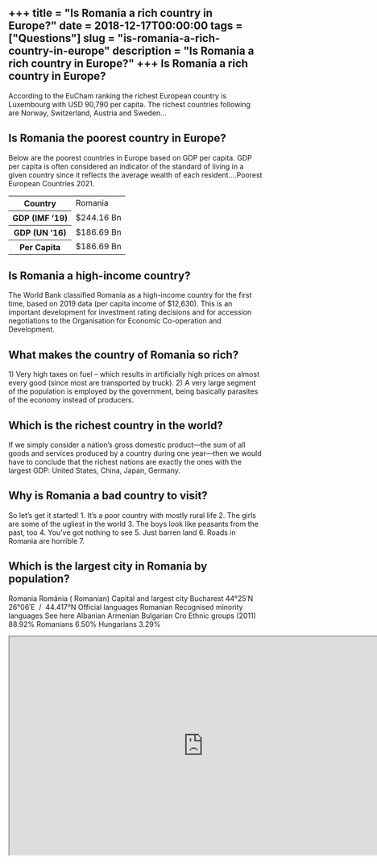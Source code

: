 +++
title = "Is Romania a rich country in Europe?"
date = 2018-12-17T00:00:00
tags = ["Questions"]
slug = "is-romania-a-rich-country-in-europe"
description = "Is Romania a rich country in Europe?"
+++
Is Romania a rich country in Europe?
------------------------------------

According to the EuCham ranking the richest European country is Luxembourg with USD 90,790 per capita. The richest countries following are Norway, Switzerland, Austria and Sweden…

Is Romania the poorest country in Europe?
-----------------------------------------

Below are the poorest countries in Europe based on GDP per capita. GDP per capita is often considered an indicator of the standard of living in a given country since it reflects the average wealth of each resident….Poorest European Countries 2021.

<table><tr><th>Country</th><td>Romania</td></tr><tr><th>GDP (IMF ’19)</th><td>$244.16 Bn</td></tr><tr><th>GDP (UN ’16)</th><td>$186.69 Bn</td></tr><tr><th>Per Capita</th><td>$186.69 Bn</td></tr></table>

Is Romania a high-income country?
---------------------------------

The World Bank classified Romania as a high-income country for the first time, based on 2019 data (per capita income of $12,630). This is an important development for investment rating decisions and for accession negotiations to the Organisation for Economic Co-operation and Development.

What makes the country of Romania so rich?
------------------------------------------

1\) Very high taxes on fuel – which results in artificially high prices on almost every good (since most are transported by truck). 2) A very large segment of the population is employed by the government, being basically parasites of the economy instead of producers.

Which is the richest country in the world?
------------------------------------------

If we simply consider a nation’s gross domestic product—the sum of all goods and services produced by a country during one year—then we would have to conclude that the richest nations are exactly the ones with the largest GDP: United States, China, Japan, Germany.

Why is Romania a bad country to visit?
--------------------------------------

So let’s get it started! 1. It’s a poor country with mostly rural life 2. The girls are some of the ugliest in the world 3. The boys look like peasants from the past, too 4. You’ve got nothing to see 5. Just barren land 6. Roads in Romania are horrible 7.

Which is the largest city in Romania by population?
---------------------------------------------------

Romania România ( Romanian) Capital and largest city Bucharest 44°25′N 26°06′E ﻿ / ﻿ 44.417°N Official languages Romanian Recognised minority languages See here Albanian Armenian Bulgarian Cro Ethnic groups (2011) 88.92% Romanians 6.50% Hungarians 3.29%

<iframe allow="accelerometer; autoplay; clipboard-write; encrypted-media; gyroscope; picture-in-picture" allowfullscreen="" class="__youtube_prefs__  epyt-is-override  no-lazyload" data-no-lazy="1" data-origheight="433" data-origwidth="770" data-skipgform_ajax_framebjll="" height="433" id="_ytid_92866" loading="lazy" src="https://www.youtube.com/embed/ACWn2Ydgzbk?enablejsapi=1&autoplay=0&cc_load_policy=0&cc_lang_pref=&iv_load_policy=1&loop=0&modestbranding=0&rel=1&fs=1&playsinline=0&autohide=2&theme=dark&color=red&controls=1&" title="YouTube player" width="770"></iframe>